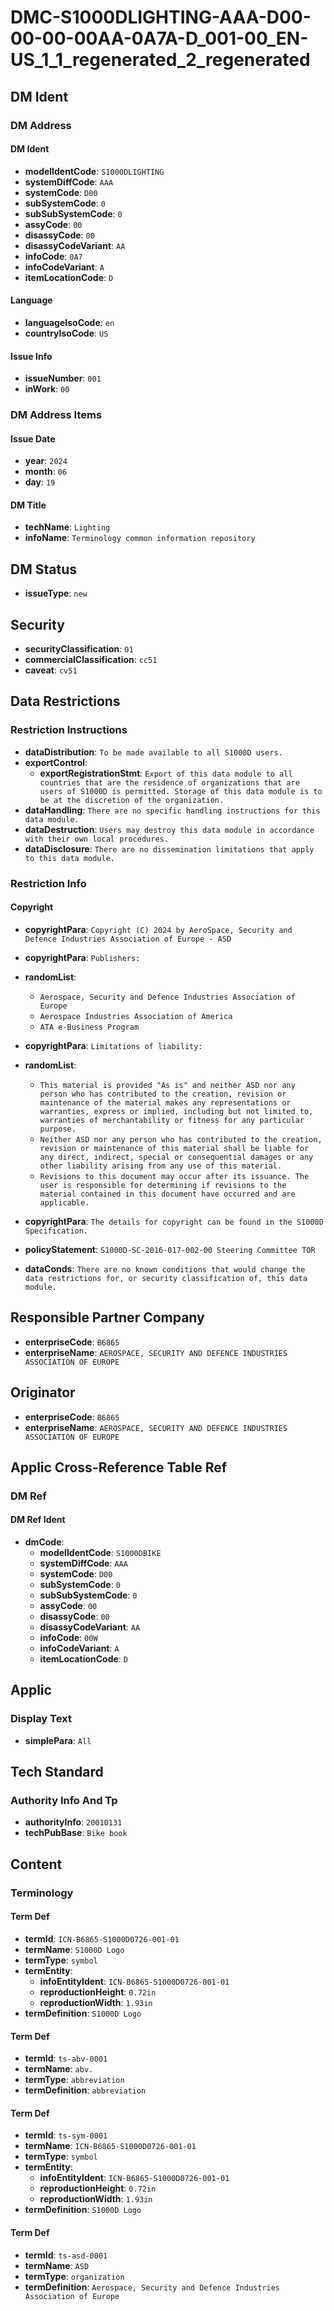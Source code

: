 # DMC-S1000DLIGHTING-AAA-D00-00-00-00AA-0A7A-D_001-00_EN-US_1_1_regenerated_2_regenerated

## DM Ident

### DM Address

#### DM Ident

*   **modelIdentCode**: `S1000DLIGHTING`
*   **systemDiffCode**: `AAA`
*   **systemCode**: `D00`
*   **subSystemCode**: `0`
*   **subSubSystemCode**: `0`
*   **assyCode**: `00`
*   **disassyCode**: `00`
*   **disassyCodeVariant**: `AA`
*   **infoCode**: `0A7`
*   **infoCodeVariant**: `A`
*   **itemLocationCode**: `D`

#### Language

*   **languageIsoCode**: `en`
*   **countryIsoCode**: `US`

#### Issue Info

*   **issueNumber**: `001`
*   **inWork**: `00`

### DM Address Items

#### Issue Date

*   **year**: `2024`
*   **month**: `06`
*   **day**: `19`

#### DM Title

*   **techName**: `Lighting`
*   **infoName**: `Terminology common information repository`

## DM Status

*   **issueType**: `new`

## Security

*   **securityClassification**: `01`
*   **commercialClassification**: `cc51`
*   **caveat**: `cv51`

## Data Restrictions

### Restriction Instructions

*   **dataDistribution**: `To be made available to all S1000D users.`
*   **exportControl**:
    *   **exportRegistrationStmt**: `Export of this data module to all countries that are the residence of organizations that are users of S1000D is permitted. Storage of this data module is to be at the discretion of the organization.`
*   **dataHandling**: `There are no specific handling instructions for this data module.`
*   **dataDestruction**: `Users may destroy this data module in accordance with their own local procedures.`
*   **dataDisclosure**: `There are no dissemination limitations that apply to this data module.`

### Restriction Info

#### Copyright

*   **copyrightPara**: `Copyright (C) 2024 by AeroSpace, Security and Defence Industries Association of Europe - ASD`
*   **copyrightPara**: `Publishers:`
*   **randomList**:
    *   `Aerospace, Security and Defence Industries Association of Europe`
    *   `Aerospace Industries Association of America`
    *   `ATA e-Business Program`
*   **copyrightPara**: `Limitations of liability:`
*   **randomList**:
    *   `This material is provided "As is" and neither ASD nor any person who has contributed to the creation, revision or maintenance of the material makes any representations or warranties, express or implied, including but not limited to, warranties of merchantability or fitness for any particular purpose.`
    *   `Neither ASD nor any person who has contributed to the creation, revision or maintenance of this material shall be liable for any direct, indirect, special or consequential damages or any other liability arising from any use of this material.`
    *   `Revisions to this document may occur after its issuance. The user is responsible for determining if revisions to the material contained in this document have occurred and are applicable.`
*   **copyrightPara**: `The details for copyright can be found in the S1000D Specification.`

*   **policyStatement**: `S1000D-SC-2016-017-002-00 Steering Committee TOR`
*   **dataConds**: `There are no known conditions that would change the data restrictions for, or security classification of, this data module.`

## Responsible Partner Company

*   **enterpriseCode**: `B6865`
*   **enterpriseName**: `AEROSPACE, SECURITY AND DEFENCE INDUSTRIES ASSOCIATION OF EUROPE`

## Originator

*   **enterpriseCode**: `B6865`
*   **enterpriseName**: `AEROSPACE, SECURITY AND DEFENCE INDUSTRIES ASSOCIATION OF EUROPE`

## Applic Cross-Reference Table Ref

### DM Ref

#### DM Ref Ident

*   **dmCode**:
    *   **modelIdentCode**: `S1000DBIKE`
    *   **systemDiffCode**: `AAA`
    *   **systemCode**: `D00`
    *   **subSystemCode**: `0`
    *   **subSubSystemCode**: `0`
    *   **assyCode**: `00`
    *   **disassyCode**: `00`
    *   **disassyCodeVariant**: `AA`
    *   **infoCode**: `00W`
    *   **infoCodeVariant**: `A`
    *   **itemLocationCode**: `D`

## Applic

### Display Text

*   **simplePara**: `All`

## Tech Standard

### Authority Info And Tp

*   **authorityInfo**: `20010131`
*   **techPubBase**: `Bike book`

## Content

### Terminology

#### Term Def

*   **termId**: `ICN-B6865-S1000D0726-001-01`
*   **termName**: `S1000D Logo`
*   **termType**: `symbol`
*   **termEntity**:
    *   **infoEntityIdent**: `ICN-B6865-S1000D0726-001-01`
    *   **reproductionHeight**: `0.72in`
    *   **reproductionWidth**: `1.93in`
*   **termDefinition**: `S1000D Logo`

#### Term Def

*   **termId**: `ts-abv-0001`
*   **termName**: `abv.`
*   **termType**: `abbreviation`
*   **termDefinition**: `abbreviation`

#### Term Def

*   **termId**: `ts-sym-0001`
*   **termName**: `ICN-B6865-S1000D0726-001-01`
*   **termType**: `symbol`
*   **termEntity**:
    *   **infoEntityIdent**: `ICN-B6865-S1000D0726-001-01`
    *   **reproductionHeight**: `0.72in`
    *   **reproductionWidth**: `1.93in`
*   **termDefinition**: `S1000D Logo`

#### Term Def

*   **termId**: `ts-asd-0001`
*   **termName**: `ASD`
*   **termType**: `organization`
*   **termDefinition**: `Aerospace, Security and Defence Industries Association of Europe`